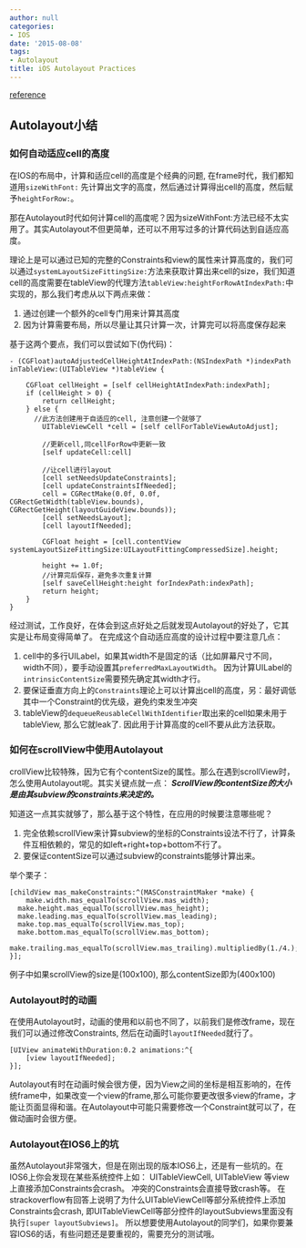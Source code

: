 ```yaml
---
author: null
categories:
- IOS
date: '2015-08-08'
tags:
- Autolayout
title: iOS Autolayout Practices
---
```


[reference](http://blog.cnbluebox.com/blog/2015/02/02/autolayout2/)

## Autolayout小结

###  如何自动适应cell的高度

在IOS的布局中，计算和适应cell的高度是个经典的问题, 在frame时代，我们都知道用`sizeWithFont:` 先计算出文字的高度，然后通过计算得出cell的高度，然后赋予`heightForRow:`。

那在Autolayout时代如何计算cell的高度呢？因为sizeWithFont:方法已经不太实用了。其实Autolayout不但更简单，还可以不用写过多的计算代码达到自适应高度。

理论上是可以通过已知的完整的Constraints和view的属性来计算高度的，我们可以通过`systemLayoutSizeFittingSize:`方法来获取计算出来cell的size，我们知道cell的高度需要在tableView的代理方法`tableView:heightForRowAtIndexPath:`中实现的，那么我们考虑从以下两点来做：

1. 通过创建一个额外的cell专门用来计算其高度
2. 因为计算需要布局，所以尽量让其只计算一次，计算完可以将高度保存起来

<!--more-->

基于这两个要点，我们可以尝试如下(伪代码)：
```
- (CGFloat)autoAdjustedCellHeightAtIndexPath:(NSIndexPath *)indexPath inTableView:(UITableView *)tableView {

    CGFloat cellHeight = [self cellHeightAtIndexPath:indexPath];
    if (cellHeight > 0) {
        return cellHeight;
    } else {
      //此方法创建用于自适应的cell, 注意创建一个就够了
        UITableViewCell *cell = [self cellForTableViewAutoAdjust];

        //更新cell,同cellForRow中更新一致
        [self updateCell:cell]

        //让cell进行layout
        [cell setNeedsUpdateConstraints];
        [cell updateConstraintsIfNeeded];
        cell = CGRectMake(0.0f, 0.0f, CGRectGetWidth(tableView.bounds), CGRectGetHeight(layoutGuideView.bounds));
        [cell setNeedsLayout];
        [cell layoutIfNeeded];

        CGFloat height = [cell.contentView systemLayoutSizeFittingSize:UILayoutFittingCompressedSize].height;

        height += 1.0f;
        //计算完后保存，避免多次重复计算
        [self saveCellHeight:height forIndexPath:indexPath];
        return height;
    }
}
```
经过测试，工作良好，在体会到这点好处之后就发现Autolayout的好处了，它其实是让布局变得简单了。
在完成这个自动适应高度的设计过程中要注意几点：

1. cell中的多行UILabel，如果其width不是固定的话（比如屏幕尺寸不同，width不同），要手动设置其`preferredMaxLayoutWidth`。 因为计算UILabel的`intrinsicContentSize`需要预先确定其width才行。
2. 要保证垂直方向上的`Constraints`理论上可以计算出cell的高度，另：最好调低其中一个Constraint的优先级，避免约束发生冲突
3. tableView的`dequeueReusableCellWithIdentifier`取出来的cell如果未用于tableView, 那么它就leak了. 因此用于计算高度的cell不要从此方法获取。

### 如何在scrollView中使用Autolayout
crollView比较特殊，因为它有个contentSize的属性。那么在遇到scrollView时，怎么使用Autolayout呢。其实关键点就一点：
***ScrollView的contentSize的大小是由其subview的constraints来决定的。***

知道这一点其实就够了，那么基于这个特性，在应用的时候要注意哪些呢？

1. 完全依赖scrollView来计算subview的坐标的Constraints设法不行了，计算条件互相依赖的，常见的如left+right+top+bottom不行了。
2. 要保证contentSize可以通过subview的constraints能够计算出来。

举个栗子：
```
[childView mas_makeConstraints:^(MASConstraintMaker *make) {
    make.width.mas_equalTo(scrollView.mas_width);
  make.height.mas_equalTo(scrollView.mas_height);
  make.leading.mas_equalTo(scrollView.mas_leading);
  make.top.mas_equalTo(scrollView.mas_top);
  make.bottom.mas_equalTo(scrollView.mas_bottom);
  make.trailing.mas_equalTo(scrollView.mas_trailing).multipliedBy(1./4.);
}];
```

例子中如果scrollView的size是(100x100), 那么contentSize即为(400x100)

### Autolayout时的动画
在使用Autolayout时，动画的使用和以前也不同了，以前我们是修改frame，现在我们可以通过修改Constraints, 然后在动画时`layoutIfNeeded`就行了。

```
[UIView animateWithDuration:0.2 animations:^{
    [view layoutIfNeeded];
}];
```
Autolayout有时在动画时候会很方便，因为View之间的坐标是相互影响的，在传统frame中，如果改变一个view的frame,那么可能你要更改很多view的frame，才能让页面显得和谐。在Autolayout中可能只需要修改一个Constraint就可以了，在做动画时会很方便。

### Autolayout在IOS6上的坑
虽然Autolayout非常强大，但是在刚出现的版本IOS6上，还是有一些坑的。在IOS6上你会发现在某些系统控件上如： UITableViewCell, UITableView 等view上直接添加Constraints会crash。 冲突的Constraints会直接导致crash等。
在strackoverflow有回答上说明了为什么UITableViewCell等部分系统控件上添加Constraints会crash, 即UITableViewCell等部分控件的layoutSubviews里面没有执行`[super layoutSubviews]`。
所以想要使用Autolayout的同学们，如果你要兼容IOS6的话，有些问题还是要重视的，需要充分的测试哦。





